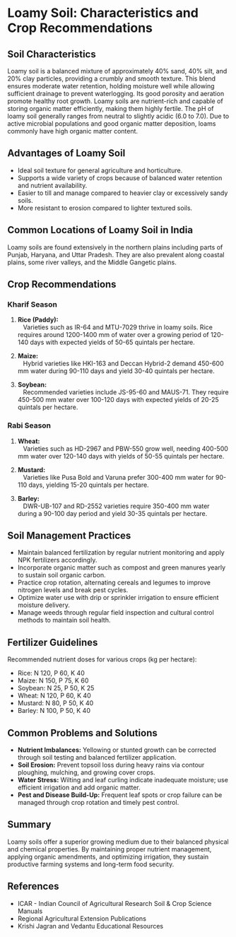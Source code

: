 # Loamy Soil: Characteristics and Crop Recommendations

## Soil Characteristics

Loamy soil is a balanced mixture of approximately 40% sand, 40% silt, and 20% clay particles, providing a crumbly and smooth texture. This blend ensures moderate water retention, holding moisture well while allowing sufficient drainage to prevent waterlogging. Its good porosity and aeration promote healthy root growth. Loamy soils are nutrient-rich and capable of storing organic matter efficiently, making them highly fertile. The pH of loamy soil generally ranges from neutral to slightly acidic (6.0 to 7.0). Due to active microbial populations and good organic matter deposition, loams commonly have high organic matter content.

## Advantages of Loamy Soil

- Ideal soil texture for general agriculture and horticulture.
- Supports a wide variety of crops because of balanced water retention and nutrient availability.
- Easier to till and manage compared to heavier clay or excessively sandy soils.
- More resistant to erosion compared to lighter textured soils.

## Common Locations of Loamy Soil in India

Loamy soils are found extensively in the northern plains including parts of Punjab, Haryana, and Uttar Pradesh. They are also prevalent along coastal plains, some river valleys, and the Middle Gangetic plains.

## Crop Recommendations

### Kharif Season

1. **Rice (Paddy):**  
   Varieties such as IR-64 and MTU-7029 thrive in loamy soils. Rice requires around 1200-1400 mm of water over a growing period of 120-140 days with expected yields of 50-65 quintals per hectare.

2. **Maize:**  
   Hybrid varieties like HKI-163 and Deccan Hybrid-2 demand 450-600 mm water during 90-110 days and yield 30-40 quintals per hectare.

3. **Soybean:**  
   Recommended varieties include JS-95-60 and MAUS-71. They require 450-500 mm water over 100-120 days with expected yields of 20-25 quintals per hectare.

### Rabi Season

1. **Wheat:**  
   Varieties such as HD-2967 and PBW-550 grow well, needing 400-500 mm water over 120-140 days with yields of 50-55 quintals per hectare.

2. **Mustard:**  
   Varieties like Pusa Bold and Varuna prefer 300-400 mm water for 90-110 days, yielding 15-20 quintals per hectare.

3. **Barley:**  
   DWR-UB-107 and RD-2552 varieties require 350-400 mm water during a 90-100 day period and yield 30-35 quintals per hectare.

## Soil Management Practices

- Maintain balanced fertilization by regular nutrient monitoring and apply NPK fertilizers accordingly.
- Incorporate organic matter such as compost and green manures yearly to sustain soil organic carbon.
- Practice crop rotation, alternating cereals and legumes to improve nitrogen levels and break pest cycles.
- Optimize water use with drip or sprinkler irrigation to ensure efficient moisture delivery.
- Manage weeds through regular field inspection and cultural control methods to maintain soil health.

## Fertilizer Guidelines

Recommended nutrient doses for various crops (kg per hectare):

- Rice: N 120, P 60, K 40
- Maize: N 150, P 75, K 60
- Soybean: N 25, P 50, K 25
- Wheat: N 120, P 60, K 40
- Mustard: N 80, P 50, K 40
- Barley: N 100, P 50, K 40

## Common Problems and Solutions

- **Nutrient Imbalances:** Yellowing or stunted growth can be corrected through soil testing and balanced fertilizer application.
- **Soil Erosion:** Prevent topsoil loss during heavy rains via contour ploughing, mulching, and growing cover crops.
- **Water Stress:** Wilting and leaf curling indicate inadequate moisture; use efficient irrigation and add organic matter.
- **Pest and Disease Build-Up:** Frequent leaf spots or crop failure can be managed through crop rotation and timely pest control.

## Summary

Loamy soils offer a superior growing medium due to their balanced physical and chemical properties. By maintaining proper nutrient management, applying organic amendments, and optimizing irrigation, they sustain productive farming systems and long-term food security.

## References

- ICAR - Indian Council of Agricultural Research Soil & Crop Science Manuals  
- Regional Agricultural Extension Publications  
- Krishi Jagran and Vedantu Educational Resources  
